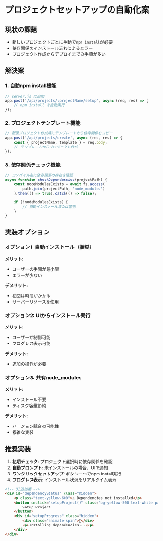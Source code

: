 # プロジェクトセットアップの自動化案

## 現状の課題
- 新しいプロジェクトごとに手動で`npm install`が必要
- 依存関係のインストール忘れによるエラー
- プロジェクト作成からデプロイまでの手順が多い

## 解決案

### 1. 自動npm install機能
```javascript
// server.js に追加
app.post('/api/projects/:projectName/setup', async (req, res) => {
    // npm install を自動実行
});
```

### 2. プロジェクトテンプレート機能
```javascript
// 新規プロジェクト作成時にテンプレートから依存関係をコピー
app.post('/api/projects/create', async (req, res) => {
    const { projectName, template } = req.body;
    // テンプレートからプロジェクト作成
});
```

### 3. 依存関係チェック機能
```javascript
// コンパイル前に依存関係の存在を確認
async function checkDependencies(projectPath) {
    const nodeModulesExists = await fs.access(
        path.join(projectPath, 'node_modules')
    ).then(() => true).catch(() => false);
    
    if (!nodeModulesExists) {
        // 自動インストールまたは警告
    }
}
```

## 実装オプション

### オプション1: 自動インストール（推奨）
**メリット:**
- ユーザーの手間が最小限
- エラーが少ない

**デメリット:**
- 初回は時間がかかる
- サーバーリソースを使用

### オプション2: UIからインストール実行
**メリット:**
- ユーザーが制御可能
- プログレス表示可能

**デメリット:**
- 追加の操作が必要

### オプション3: 共有node_modules
**メリット:**
- インストール不要
- ディスク容量節約

**デメリット:**
- バージョン競合の可能性
- 複雑な実装

## 推奨実装

1. **初期チェック**: プロジェクト選択時に依存関係を確認
2. **自動プロンプト**: 未インストールの場合、UIで通知
3. **ワンクリックセットアップ**: ボタン一つでnpm install実行
4. **プログレス表示**: インストール状況をリアルタイム表示

```html
<!-- UI追加案 -->
<div id="dependencyStatus" class="hidden">
    <p class="text-yellow-600">⚠️ Dependencies not installed</p>
    <button onclick="setupProject()" class="bg-yellow-500 text-white px-4 py-2 rounded">
        Setup Project
    </button>
    <div id="setupProgress" class="hidden">
        <div class="animate-spin">🔄</div>
        <p>Installing dependencies...</p>
    </div>
</div>
```